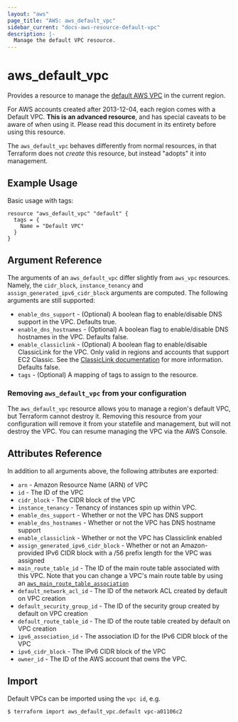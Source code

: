 ```yaml
---
layout: "aws"
page_title: "AWS: aws_default_vpc"
sidebar_current: "docs-aws-resource-default-vpc"
description: |-
  Manage the default VPC resource.
---
```


# aws_default_vpc

Provides a resource to manage the [default AWS VPC](http://docs.aws.amazon.com/AmazonVPC/latest/UserGuide/default-vpc.html)
in the current region.

For AWS accounts created after 2013-12-04, each region comes with a Default VPC.
**This is an advanced resource**, and has special caveats to be aware of when
using it. Please read this document in its entirety before using this resource.

The `aws_default_vpc` behaves differently from normal resources, in that
Terraform does not _create_ this resource, but instead "adopts" it
into management.

## Example Usage

Basic usage with tags:

```hcl
resource "aws_default_vpc" "default" {
  tags = {
    Name = "Default VPC"
  }
}
```

## Argument Reference

The arguments of an `aws_default_vpc` differ slightly from `aws_vpc`
resources. Namely, the `cidr_block`, `instance_tenancy` and `assign_generated_ipv6_cidr_block`
arguments are computed. The following arguments are still supported:

* `enable_dns_support` - (Optional) A boolean flag to enable/disable DNS support in the VPC. Defaults true.
* `enable_dns_hostnames` - (Optional) A boolean flag to enable/disable DNS hostnames in the VPC. Defaults false.
* `enable_classiclink` - (Optional) A boolean flag to enable/disable ClassicLink
  for the VPC. Only valid in regions and accounts that support EC2 Classic.
  See the [ClassicLink documentation][1] for more information. Defaults false.
* `tags` - (Optional) A mapping of tags to assign to the resource.

### Removing `aws_default_vpc` from your configuration

The `aws_default_vpc` resource allows you to manage a region's default VPC,
but Terraform cannot destroy it. Removing this resource from your configuration
will remove it from your statefile and management, but will not destroy the VPC.
You can resume managing the VPC via the AWS Console.

## Attributes Reference

In addition to all arguments above, the following attributes are exported:

* `arn` - Amazon Resource Name (ARN) of VPC
* `id` - The ID of the VPC
* `cidr_block` - The CIDR block of the VPC
* `instance_tenancy` - Tenancy of instances spin up within VPC.
* `enable_dns_support` - Whether or not the VPC has DNS support
* `enable_dns_hostnames` - Whether or not the VPC has DNS hostname support
* `enable_classiclink` - Whether or not the VPC has Classiclink enabled
* `assign_generated_ipv6_cidr_block` - Whether or not an Amazon-provided IPv6 CIDR
block with a /56 prefix length for the VPC was assigned
* `main_route_table_id` - The ID of the main route table associated with
     this VPC. Note that you can change a VPC's main route table by using an
     [`aws_main_route_table_association`](/docs/providers/aws/r/main_route_table_assoc.html)
* `default_network_acl_id` - The ID of the network ACL created by default on VPC creation
* `default_security_group_id` - The ID of the security group created by default on VPC creation
* `default_route_table_id` - The ID of the route table created by default on VPC creation
* `ipv6_association_id` - The association ID for the IPv6 CIDR block of the VPC
* `ipv6_cidr_block` - The IPv6 CIDR block of the VPC
* `owner_id` - The ID of the AWS account that owns the VPC.


[1]: https://docs.aws.amazon.com/AWSEC2/latest/UserGuide/vpc-classiclink.html

## Import

Default VPCs can be imported using the `vpc id`, e.g.

```
$ terraform import aws_default_vpc.default vpc-a01106c2
```
